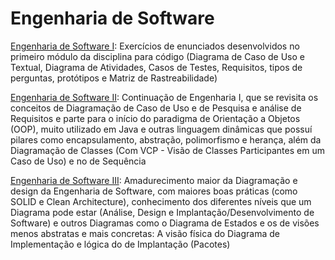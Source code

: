 # Engenharia de Software

[Engenharia de Software I](./I/): Exercícios de enunciados desenvolvidos no primeiro módulo da disciplina para código (Diagrama de Caso de Uso e Textual, Diagrama de Atividades, Casos de Testes, Requisitos, tipos de perguntas, protótipos e Matriz de Rastreabilidade)

[Engenharia de Software II](./II/): Continuação de Engenharia I, que se revisita os conceitos de Diagramação de Caso de Uso e de Pesquisa e análise de Requisitos e parte para o início do paradigma de Orientação a Objetos (OOP), muito utilizado em Java e outras linguagem dinâmicas que possuí pilares como encapsulamento, abstração, polimorfismo e herança, além da Diagramação de Classes (Com VCP - Visão de Classes Participantes em um Caso de Uso) e no de Sequência

[Engenharia de Software III](./III/): Amadurecimento maior da Diagramação e design da Engenharia de Software, com maiores boas práticas (como SOLID e Clean Architecture), conhecimento dos diferentes níveis que um Diagrama pode estar (Análise, Design e Implantação/Desenvolvimento de Software) e outros Diagramas como o Diagrama de Estados e os de visões menos abstratas e mais concretas: A visão física do Diagrama de Implementação e lógica do de Implantação (Pacotes)